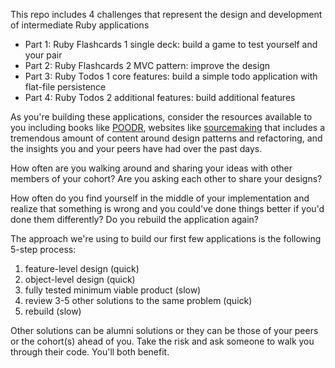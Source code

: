 This repo includes 4 challenges that represent the design and development of intermediate Ruby applications

- Part 1: Ruby Flashcards 1 single deck:  build a game to test yourself and your pair
- Part 2: Ruby Flashcards 2 MVC pattern:  improve the design
- Part 3: Ruby Todos 1 core features: build a simple todo application with flat-file persistence
- Part 4: Ruby Todos 2 additional features:  build additional features

As you're building these applications, consider the resources available to you including books like [POODR](https://www.dropbox.com/s/edpy25pwtfyeckb/Practical%20Object%20Oriented%20Design%20in%20Ruby.pdf), websites like [sourcemaking](http://sourcemaking.com) that includes a tremendous amount of content around design patterns and refactoring, and the insights you and your peers have had over the past days.

How often are you walking around and sharing your ideas with other members of your cohort?  Are you asking each other to share your designs?

How often do you find yourself in the middle of your implementation and realize that something is wrong and you could've done things better if you'd done them differently?  Do you rebuild the application again?

The approach we're using to build our first few applications is the following 5-step process:

1. feature-level design (quick)
2. object-level design (quick)
3. fully tested minimum viable product (slow)
4. review 3-5 other solutions to the same problem (quick)
5. rebuild (slow)

Other solutions can be alumni solutions or they can be those of your peers or the cohort(s) ahead of you.  Take the risk and ask someone to walk you through their code.  You'll both benefit.
